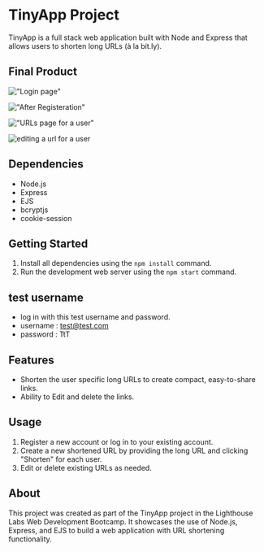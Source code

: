 # TinyApp Project

TinyApp is a full stack web application built with Node and Express that allows users to shorten long URLs (à la bit.ly).

## Final Product

!["Login page"](https://github.com/Aasemaaneh/tinyapp/blob/feature/user-registration/docs/Login.png?raw=true)  

!["After Registeration"](https://github.com/Aasemaaneh/tinyapp/blob/feature/user-registration/docs/registered.png?raw=true)

!["URLs page for a user"](https://github.com/Aasemaaneh/tinyapp/blob/feature/user-registration/docs/url_page.png?raw=true)  

![editing a url for a user](https://github.com/Aasemaaneh/tinyapp/blob/feature/user-registration/docs/urls_id.png?raw=true)

## Dependencies

- Node.js
- Express
- EJS
- bcryptjs
- cookie-session

## Getting Started

1. Install all dependencies using the `npm install` command.
2. Run the development web server using the `npm start` command.

## test username

- log in with this test username and password.
- username : test@test.com
- password : TtT


## Features

- Shorten  the user specific long URLs to create compact, easy-to-share links.
- Ability to Edit and delete the links.

## Usage

1. Register a new account or log in to your existing account.
2. Create a new shortened URL by providing the long URL and clicking "Shorten" for each user.
3. Edit or delete existing URLs as needed.


## About

This project was created as part of the TinyApp project in the Lighthouse Labs Web Development Bootcamp. It showcases the use of Node.js, Express, and EJS to build a web application with URL shortening functionality.

